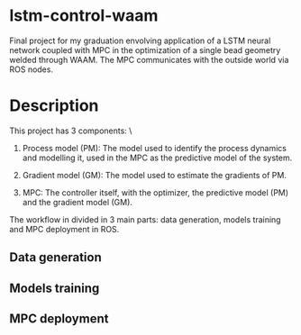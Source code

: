 # lstm-control-waam

Final project for my graduation envolving application of a LSTM neural network coupled with MPC in the optimization of a single bead geometry welded through WAAM. The MPC communicates with the outside world via ROS nodes.

# Description

This project has 3 components:  \

1. Process model (PM): The model used to identify the process dynamics and modelling it, used in the MPC as the predictive model of the system.

2. Gradient model (GM): The model used to estimate the gradients of PM.

3. MPC: The controller itself, with the optimizer, the predictive model (PM) and the gradient model (GM).

The workflow in divided in 3 main parts: data generation, models training and MPC deployment in ROS.

## Data generation

## Models training

## MPC deployment
